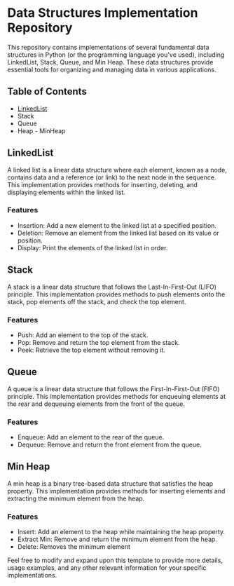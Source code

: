 # Data Structures Implementation Repository

This repository contains implementations of several fundamental data structures in Python (or the programming language you've used), including LinkedList, Stack, Queue, and Min Heap. These data structures provide essential tools for organizing and managing data in various applications.

## Table of Contents

- [LinkedList](./LinkedListDemo.java)
- Stack
- Queue
- Heap - MinHeap

## LinkedList

A linked list is a linear data structure where each element, known as a node, contains data and a reference (or link) to the next node in the sequence. This implementation provides methods for inserting, deleting, and displaying elements within the linked list.

### Features

- Insertion: Add a new element to the linked list at a specified position.
- Deletion: Remove an element from the linked list based on its value or position.
- Display: Print the elements of the linked list in order.


## Stack

A stack is a linear data structure that follows the Last-In-First-Out (LIFO) principle. This implementation provides methods to push elements onto the stack, pop elements off the stack, and check the top element.

### Features

- Push: Add an element to the top of the stack.
- Pop: Remove and return the top element from the stack.
- Peek: Retrieve the top element without removing it.

## Queue

A queue is a linear data structure that follows the First-In-First-Out (FIFO) principle. This implementation provides methods for enqueuing elements at the rear and dequeuing elements from the front of the queue.

### Features

- Enqueue: Add an element to the rear of the queue.
- Dequeue: Remove and return the front element from the queue.


## Min Heap

A min heap is a binary tree-based data structure that satisfies the heap property. This implementation provides methods for inserting elements and extracting the minimum element from the heap.

### Features

- Insert: Add an element to the heap while maintaining the heap property.
- Extract Min: Remove and return the minimum element from the heap.
- Delete: Removes the minimum element 



Feel free to modify and expand upon this template to provide more details, usage examples, and any other relevant information for your specific implementations.
